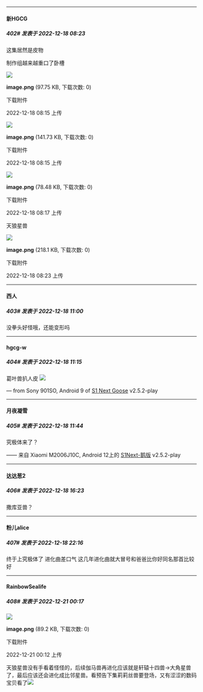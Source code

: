 

*****

####  新HGCG  
##### 402#       发表于 2022-12-18 08:23

这集居然是皮物

制作组越来越重口了卧槽 ​​​​

<img src="https://img.saraba1st.com/forum/202212/18/081542xnv3cuzaaa3iill2.png" referrerpolicy="no-referrer">

<strong>image.png</strong> (97.75 KB, 下载次数: 0)

下载附件

2022-12-18 08:15 上传

<img src="https://img.saraba1st.com/forum/202212/18/081549esyqzq90btbx54s7.png" referrerpolicy="no-referrer">

<strong>image.png</strong> (141.73 KB, 下载次数: 0)

下载附件

2022-12-18 08:15 上传

<img src="https://img.saraba1st.com/forum/202212/18/081701bs91r28nrzr130vn.png" referrerpolicy="no-referrer">

<strong>image.png</strong> (78.48 KB, 下载次数: 0)

下载附件

2022-12-18 08:17 上传

天狼星兽

<img src="https://img.saraba1st.com/forum/202212/18/082340igag5eznanax8gsn.png" referrerpolicy="no-referrer">

<strong>image.png</strong> (218.1 KB, 下载次数: 0)

下载附件

2022-12-18 08:23 上传



*****

####  西人  
##### 403#       发表于 2022-12-18 11:00

没拳头好怪哦，还能变形吗



*****

####  hgcg-w  
##### 404#       发表于 2022-12-18 11:15

葛叶兽扒人皮
<img src="https://p.sda1.dev/8/2271042aa5268e5d1f9eab71e815d9b2/IMG_20221218_120725.jpg" referrerpolicy="no-referrer">

— from Sony 901SO, Android 9 of [S1 Next Goose](https://pan.baidu.com/s/1mi43uRm) v2.5.2-play



*****

####  月夜凝雪  
##### 405#       发表于 2022-12-18 11:44

究极体来了？

—— 来自 Xiaomi M2006J10C, Android 12上的 [S1Next-鹅版](https://github.com/ykrank/S1-Next/releases) v2.5.2-play



*****

####  达达葱2  
##### 406#       发表于 2022-12-18 16:23

撒库亚兽？



*****

####  粉儿alice  
##### 407#       发表于 2022-12-18 22:16

终于上究极体了 进化曲差口气
这几年进化曲就大冒号和爸爸比你好同名那首比较好



*****

####  RainbowSealife  
##### 408#       发表于 2022-12-21 00:17

<img src="https://img.saraba1st.com/forum/202212/21/001230t3kt1lyxdqx12l3y.png" referrerpolicy="no-referrer">

<strong>image.png</strong> (89.2 KB, 下载次数: 0)

下载附件

2022-12-21 00:12 上传

天狼星兽没有手看着怪怪的，后续伽马兽再进化应该就是轩辕十四兽→大角星兽了，最后应该还会进化成比邻星兽。看预告下集莉莉丝兽要登场，又有涩涩的数码宝贝看了<img src="https://static.saraba1st.com/image/smiley/face2017/040.png" referrerpolicy="no-referrer">

